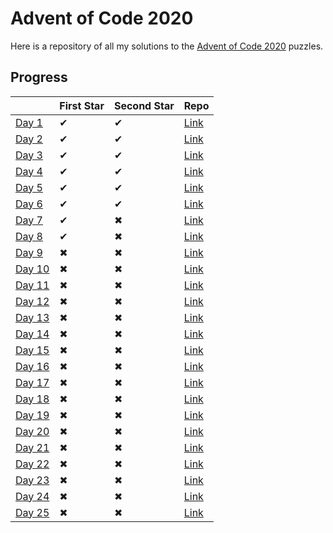 # Advent of Code 2020
Here is a repository of all my solutions to the [Advent of Code 2020](https://adventofcode.com/2020/) puzzles.

## Progress
|                                                | First Star  | Second Star |                                            Repo                                    |
|------------------------------------------------|-------------|-------------|------------------------------------------------------------------------------------|
| [Day 1](https://adventofcode.com/2020/day/1)   | ✔          | ✔           | [Link](https://github.com/Ewan-Selkirk/Advent-of-Code-2020/tree/main/src/day1)     |
| [Day 2](https://adventofcode.com/2020/day/2)   | ✔          | ✔           | [Link](https://github.com/Ewan-Selkirk/Advent-of-Code-2020/tree/main/src/day2)     |
| [Day 3](https://adventofcode.com/2020/day/3)   | ✔          | ✔           | [Link](https://github.com/Ewan-Selkirk/Advent-of-Code-2020/tree/main/src/day3)     |
| [Day 4](https://adventofcode.com/2020/day/4)   | ✔          | ✔           | [Link](https://github.com/Ewan-Selkirk/Advent-of-Code-2020/tree/main/src/day4)     |
| [Day 5](https://adventofcode.com/2020/day/5)   | ✔          | ✔           | [Link](https://github.com/Ewan-Selkirk/Advent-of-Code-2020/tree/main/src/day5)     |
| [Day 6](https://adventofcode.com/2020/day/6)   | ✔          | ✔           | [Link](https://github.com/Ewan-Selkirk/Advent-of-Code-2020/tree/main/src/day6)     |
| [Day 7](https://adventofcode.com/2020/day/7)   | ✔          | ✖           | [Link](https://github.com/Ewan-Selkirk/Advent-of-Code-2020/tree/main/src/day7)     |
| [Day 8](https://adventofcode.com/2020/day/8)   | ✔          | ✖           | [Link](https://github.com/Ewan-Selkirk/Advent-of-Code-2020/tree/main/src/day8)     |
| [Day 9](https://adventofcode.com/2020/day/9)   | ✖          | ✖           | [Link](https://github.com/Ewan-Selkirk/Advent-of-Code-2020/tree/main/src/day9)     |
| [Day 10](https://adventofcode.com/2020/day/10) | ✖          | ✖           | [Link](https://github.com/Ewan-Selkirk/Advent-of-Code-2020/tree/main/src/day10)    |
| [Day 11](https://adventofcode.com/2020/day/11) | ✖          | ✖           | [Link](https://github.com/Ewan-Selkirk/Advent-of-Code-2020/tree/main/src/day11)    |
| [Day 12](https://adventofcode.com/2020/day/12) | ✖          | ✖           | [Link](https://github.com/Ewan-Selkirk/Advent-of-Code-2020/tree/main/src/day12)    |
| [Day 13](https://adventofcode.com/2020/day/13) | ✖          | ✖           | [Link](https://github.com/Ewan-Selkirk/Advent-of-Code-2020/tree/main/src/day13)    |
| [Day 14](https://adventofcode.com/2020/day/14) | ✖          | ✖           | [Link](https://github.com/Ewan-Selkirk/Advent-of-Code-2020/tree/main/src/day14)    |
| [Day 15](https://adventofcode.com/2020/day/15) | ✖          | ✖           | [Link](https://github.com/Ewan-Selkirk/Advent-of-Code-2020/tree/main/src/day15)    |
| [Day 16](https://adventofcode.com/2020/day/16) | ✖          | ✖           | [Link](https://github.com/Ewan-Selkirk/Advent-of-Code-2020/tree/main/src/day16)    |
| [Day 17](https://adventofcode.com/2020/day/17) | ✖          | ✖           | [Link](https://github.com/Ewan-Selkirk/Advent-of-Code-2020/tree/main/src/day17)    |
| [Day 18](https://adventofcode.com/2020/day/18) | ✖          | ✖           | [Link](https://github.com/Ewan-Selkirk/Advent-of-Code-2020/tree/main/src/day18)    |
| [Day 19](https://adventofcode.com/2020/day/19) | ✖          | ✖           | [Link](https://github.com/Ewan-Selkirk/Advent-of-Code-2020/tree/main/src/day19)    |
| [Day 20](https://adventofcode.com/2020/day/20) | ✖          | ✖           | [Link](https://github.com/Ewan-Selkirk/Advent-of-Code-2020/tree/main/src/day20)    |
| [Day 21](https://adventofcode.com/2020/day/21) | ✖          | ✖           | [Link](https://github.com/Ewan-Selkirk/Advent-of-Code-2020/tree/main/src/day21)    |
| [Day 22](https://adventofcode.com/2020/day/22) | ✖          | ✖           | [Link](https://github.com/Ewan-Selkirk/Advent-of-Code-2020/tree/main/src/day22)    |
| [Day 23](https://adventofcode.com/2020/day/23) | ✖          | ✖           | [Link](https://github.com/Ewan-Selkirk/Advent-of-Code-2020/tree/main/src/day23)    |
| [Day 24](https://adventofcode.com/2020/day/24) | ✖          | ✖           | [Link](https://github.com/Ewan-Selkirk/Advent-of-Code-2020/tree/main/src/day24)    |
| [Day 25](https://adventofcode.com/2020/day/25) | ✖          | ✖           | [Link](https://github.com/Ewan-Selkirk/Advent-of-Code-2020/tree/main/src/day25)    |